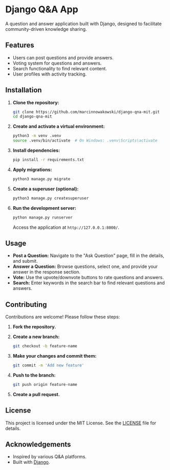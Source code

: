 
# Django Q&A App

A question and answer application built with Django, designed to facilitate community-driven knowledge sharing.

## Features

- Users can post questions and provide answers.
- Voting system for questions and answers.
- Search functionality to find relevant content.
- User profiles with activity tracking.

## Installation

1. **Clone the repository:**

   ```bash
   git clone https://github.com/marcinnowakowski/django-qna-mit.git
   cd django-qna-mit
   ```

2. **Create and activate a virtual environment:**

   ```bash
   python3 -m venv .venv
   source .venv/bin/activate  # On Windows: .venv\Scripts\activate
   ```

3. **Install dependencies:**

   ```bash
   pip install -r requirements.txt
   ```

4. **Apply migrations:**

   ```bash
   python3 manage.py migrate
   ```

5. **Create a superuser (optional):**

   ```bash
   python3 manage.py createsuperuser
   ```

6. **Run the development server:**

   ```bash
   python manage.py runserver
   ```

   Access the application at `http://127.0.0.1:8000/`.

## Usage

- **Post a Question:** Navigate to the "Ask Question" page, fill in the details, and submit.
- **Answer a Question:** Browse questions, select one, and provide your answer in the response section.
- **Vote:** Use the upvote/downvote buttons to rate questions and answers.
- **Search:** Enter keywords in the search bar to find relevant questions and answers.

## Contributing

Contributions are welcome! Please follow these steps:

1. **Fork the repository.**
2. **Create a new branch:**

   ```bash
   git checkout -b feature-name
   ```

3. **Make your changes and commit them:**

   ```bash
   git commit -m 'Add new feature'
   ```

4. **Push to the branch:**

   ```bash
   git push origin feature-name
   ```

5. **Create a pull request.**

## License

This project is licensed under the MIT License. See the [LICENSE](LICENSE) file for details.

## Acknowledgements

- Inspired by various Q&A platforms.
- Built with [Django](https://www.djangoproject.com/).
